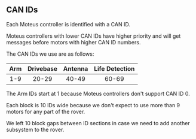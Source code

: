
## **CAN IDs**

Each Moteus controller is identified with a CAN ID.

Moteus controllers with lower CAN IDs have higher priority and will get messages before motors with higher CAN ID numbers.


The CAN IDs we use are as follows:

| Arm | Drivebase | Antenna | Life Detection |
|:---:|:---------:|:-------:|:--------------:|
| 1-9 |   20-29   |  40-49  |     60-69      |


The Arm IDs start at 1 because Moteus controllers don't support CAN ID 0.

Each block is 10 IDs wide because we don't expect to use more than 9 motors for any part of the rover.

We left 10 block gaps between ID sections in case we need to add another subsystem to the rover.